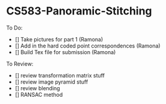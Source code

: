 # CS583-Panoramic-Stitching

To Do:
- [] Take pictures for part 1 (Ramona)
- [] Add in the hard coded point correspondences (Ramona)
- [] Build Tex file for submission (Ramona)

To Review:
- [] review transformation matrix stuff
- [] review image pyramid stuff
- [] review blending
- [] RANSAC method
